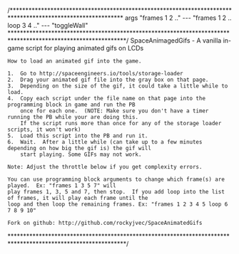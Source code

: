 /************************************************************************************************************
args
"frames 1 2 .." --- "frames 1 2 .. loop 3 4 .." --- "toggleWall"
*************************************************************************************************************/ 
    SpaceAnimagedGifs - A vanilla in-game script for playing animated gifs on LCDs 
     
    How to load an animated gif into the game. 
     
    1.  Go to http://spaceengineers.io/tools/storage-loader 
    2.  Drag your animated gif file into the gray box on that page. 
    3.  Depending on the size of the gif, it could take a little while to load. 
    4.  Copy each script under the file name on that page into the programming block in game and run the PB 
        once for each one.  (NOTE: Make sure you don't have a timer running the PB while your are doing this. 
        If the script runs more than once for any of the storage loader scripts, it won't work) 
    5.  Load this script into the PB and run it.
    6.  Wait.  After a little while (can take up to a few minutes depending on how big the gif is) the gif will 
        start playing. Some GIFs may not work.
         
    Note: Adjust the throttle below if you get complexity errors. 
    
    You can use programming block arguments to change which frame(s) are played.  Ex: "frames 1 3 5 7" will 
    play frames 1, 3, 5 and 7, then stop.  If you add loop into the list of frames, it will play each frame until the
    loop and then loop the remaining frames. Ex: "frames 1 2 3 4 5 loop 6 7 8 9 10"
        
    Fork on github: http://github.com/rockyjvec/SpaceAnimatedGifs 
*************************************************************************************************************/